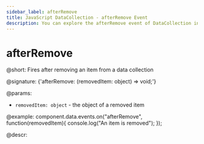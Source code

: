 ```yaml
---
sidebar_label: afterRemove
title: JavaScript DataCollection - afterRemove Event 
description: You can explore the afterRemove event of DataCollection in the documentation of the DHTMLX JavaScript UI library. Browse developer guides and API reference, try out code examples and live demos, and download a free 30-day evaluation version of DHTMLX Suite.
---
```


# afterRemove

@short: Fires after removing an item from a data collection

@signature: {'afterRemove: (removedItem: object) => void;'}

@params:
- `removedItem: object` - the object of a removed item

@example:
component.data.events.on("afterRemove", function(removedItem){
	console.log("An item is removed");
});

@descr:

[comment]: # (@relatedapi:data_collection/api/datacollection_beforeremove_event.md)
